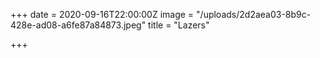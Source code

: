 +++
date = 2020-09-16T22:00:00Z
image = "/uploads/2d2aea03-8b9c-428e-ad08-a6fe87a84873.jpeg"
title = "Lazers"

+++
